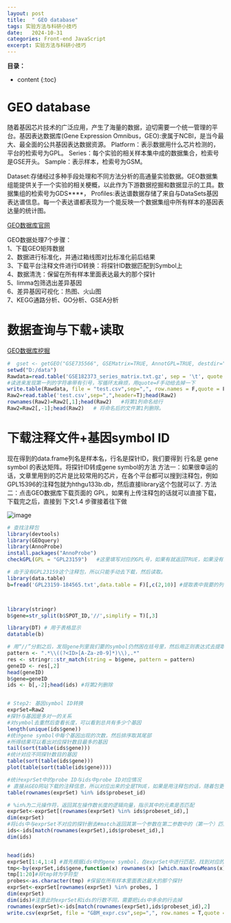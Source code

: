```yaml
---
layout: post
title:  " GEO database"
tags: 实验方法与科研小技巧
date:   2024-10-31
categories: Front-end JavaScript
excerpt: 实验方法与科研小技巧
---
```


**目录：**

* content
{:toc}

# GEO database

随着基因芯片技术的广泛应用，产生了海量的数据，迫切需要一个统一管理的平台。基因表达数据库(Gene Expression Omnibus，GEO):隶属于NCBI，是当今最大、最全面的公共基因表达数据资源。
Platform：表示数据用什么芯片检测的，平台的检索号为GPL。
Series：每个实验的相关样本集中成的数据集合，检索号是GSE开头。
Sample：表示样本，检索号为GSM。

Dataset:存储经过多种手段处理和不同方法分析的高通量实验数据。GEO数据集组能提供关于一个实验的相关梗概，以此作为下游数据挖掘和数据显示的工具。数据集组的检索号为GDS****，
Profiles:表达谱数据存储了来自与DataSets基因表达谱信息。每一个表达谱都表现为一个能反映一个数据集组中所有样本的基因表达量的统计图。

[GEO数据库官网](https://www.ncbi.nlm.nih.gov/geo/)


GEO数据处理7个步骤：<br>
1、下载GEO矩阵数据 <br>
2、数据进行标准化，并通过箱线图对比标准化前后结果 <br>
3、下载平台注释文件进行ID转换：将探针ID数据匹配到Symbol上 <br>
4、数据清洗：保留在所有样本里面表达最大的那个探针 <br>
5、limma包筛选出差异基因 <br>
6、差异基因可视化：热图、火山图 <br>
7、KEGG通路分析、GO分析、GSEA分析 <br>




# 数据查询与下载+读取

[GEO数据库挖掘](https://mp.weixin.qq.com/s/XynaAMHKjuejixXxxVB7Vw)

```R
#  gset <- getGEO("GSE735566", GSEMatrix=TRUE, AnnotGPL=TRUE, destdir=".")
setwd("D:/data")
Rawdata=read.table('GSE182373_series_matrix.txt.gz', sep = '\t', quote ="", fill = T, comment.char = "!", header = T);head(Rawdata)
#读进来发现第一列的字符串带有引号，写循环太麻烦，用quote=F手动给去掉一下
write.table(Rawdata, file = "test.csv",sep=",", row.names = F,quote = F)
Raw2=read.table('test.csv',sep=",",header=T);head(Raw2)
rownames(Raw2)=Raw2[,1];head(Raw2)   #将第1列命名给行
Raw2=Raw2[,-1];head(Raw2)   # 将命名后的文件第1列删除。
```

# 下载注释文件+基因symbol ID

现在得到的data.frame列名是样本名，行名是探针ID，我们要得到 行名是 gene symbol 的表达矩阵。将探针ID转成gene symbol的方法
方法一：如果很幸运的话，文章里用到的芯片是比较常用的芯片，在各个平台都可以搜到注释包，例如GPL15396的注释包就为hthgu133b.db，然后直接library这个包就可以了.
方法二：点击GEO数据库下载页面的 GPL，如果有上传注释包的话就可以直接下载，下载完之后，直接到 下文1.4 步骤接着往下做

![image](https://github.com/user-attachments/assets/cbe20ef0-5892-40fe-a6d6-1a01cb252855)


```R
# 查找注释包
library(devtools)
library(GEOquery)
library(AnnoProbe)
install.packages("AnnoProbe")
checkGPL(GPL = "GPL23159")   #这里填写对应的GPL号，如果有就返回TRUE，如果没有就会返回FALSE

# 由于没有GPL23159这个注释包，所以只能手动去下载，然后读取。
library(data.table)
b=fread('GPL23159-184565.txt',data.table = F)[,c(2,10)] #提取表中我要的列:ID名和gene symbol所在的列



library(stringr)
b$gene=str_split(b$SPOT_ID,'//',simplify = T)[,3]

library(DT) # 用于表格显示
datatable(b)

# 用“//”分割之后，发现gene列里我们要的symbol仍然困在括号里，然后用正则表达式去提取括号里的gene symbol：
pattern <- ".*\\((?<ID>[A-Za-z0-9]*)\\),.*"
res <- stringr::str_match(string = b$gene, pattern = pattern)
geneID <- res[,2]
head(geneID)
b$gene=geneID
ids <- b[,-2];head(ids) #将第2列删除


# Step2: 基因symbol ID转换
exprSet=Raw2   
#探针与基因是多对一的关系
#对symbol去重然后查看长度，可以看到总共有多少个基因
length(unique(ids$gene))
#统计gene symbol中每个基因出现的次数，然后排序取其尾部
#所得结果可以看出对应探针数目最多的基因
tail(sort(table(ids$gene)))
#统计对应不同探针数目的基因
table(sort(table(ids$gene)))
plot(table(sort(table(ids$gene))))

#统计exprSet中的probe ID与ids中probe ID对应情况
# 直接从GEO网站下载的注释信息，所以对应出来的全是TRUE，如果是用注释包的话，随着包更新与否，一般同时会有大一部分是TRUE，一小部分是FALSE
table(rownames(exprSet) %in% ids$probeset_id)

# %in%为二元操作符，返回其左操作数长度的逻辑向量，指示其中的元素是否匹配
exprSet<-exprSet[(rownames(exprSet) %in% ids$probeset_id),]
dim(exprSet)
#将ids中与exprSet不对应的探针删去#match返回其第一个参数在第二参数中的（第一个）匹配位置的向量
ids<-ids[match(rownames(exprSet),ids$probeset_id),]
dim(ids)


head(ids)
exprSet[1:4,1:4] #首先根据ids中的gene symbol，在exprSet中进行匹配，找到对应的行，计算平均表达量#挑选出平均表达量最大一行，将其探针名保留
tmp<-by(exprSet,ids$gene,function(x) rownames(x) [which.max(rowMeans(x))])
tmp[1:20]#将tmp转为字符型
probes<-as.character(tmp) #保留在所有样本里面表达最大的那个探针
exprSet<-exprSet[rownames(exprSet) %in% probes, ]
dim(exprSet)
dim(ids)#注意此时exprSet和ids的行数不同，需要把ids中多余的行去掉
rownames(exprSet)<-ids[match(rownames(exprSet),ids$probeset_id),2]
write.csv(exprSet, file = "GBM_expr.csv",sep=",", row.names = T,quote = F)
```








